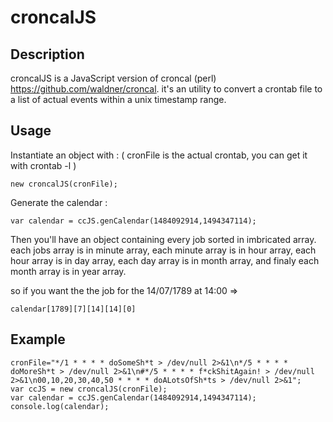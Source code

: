 # croncalJS

## Description
croncalJS is a JavaScript version of croncal (perl) https://github.com/waldner/croncal.
it's an utility to convert a crontab file to a list of actual events within a unix timestamp range.


## Usage
Instantiate an object with : ( cronFile is the actual crontab, you can get it with crontab -l )
```  
new croncalJS(cronFile);   
```
Generate the calendar :
```  
var calendar = ccJS.genCalendar(1484092914,1494347114);  
```
Then you'll have an object containing every job sorted in imbricated array.
each jobs array is in minute array,
each minute array is in hour array,
each hour array is in day array,
each day array is in month array,
and finaly each month array is in year array.

so if you want the the job for the 14/07/1789 at 14:00 => 
```
calendar[1789][7][14][14][0]
```


## Example
```
cronFile="*/1 * * * * doSomeSh*t > /dev/null 2>&1\n*/5 * * * * doMoreSh*t > /dev/null 2>&1\n#*/5 * * * * f*ckShitAgain! > /dev/null 2>&1\n00,10,20,30,40,50 * * * * doALotsOfSh*ts > /dev/null 2>&1";
var ccJS = new croncalJS(cronFile);
var calendar = ccJS.genCalendar(1484092914,1494347114);
console.log(calendar);
```
